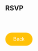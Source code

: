## RSVP
<br> <br>

<a href="https://githerdone17.github.io/MyPerfectWedding/">
    <button onclick = "history.back()" style="background-color: #FFC107; color: white; padding: 12px 25px; font-size: 16px; border: none; border-radius: 50px; cursor: pointer; margins: 5px 25px;">
        Back
    </button>
</a>

